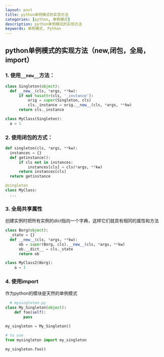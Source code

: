 ```yaml
---
layout: post
title: python单例模式的实现方法
categories: [python, 单例模式]
description: python单例模式的实现方法
keywords: 单例模式, Python
---
```


## python单例模式的实现方法（new,闭包，全局，import）

### 1. 使用``__new__``方法：

  ```python
  class Singleton(object):
    def __new__(cls, *args, **kw):
        if not hasattr(cls, '_instance'):
            orig = super(Singleton, cls)
            cls._instance = orig.__new__(cls, *args, **kw)
        return cls._instance

  class MyClass(Singleton):
    a = 1
  ```

### 2. 使用闭包的方式：

  ```python
  def singleton(cls, *args, **kw):
    instances = {}
    def getinstance():
        if cls not in instances:
            instances[cls] = cls(*args, **kw)
        return instances[cls]
    return getinstance

  @singleton
  class MyClass:
    ...
  ```

### 3. 全局共享属性

  创建实例时把所有实例的dict指向一个字典，这样它们就具有相同的属性和方法

  ```python
  class Borg(object):
    _state = {}
    def __new__(cls, *args, **kw):
        ob = super(Borg, cls).__new__(cls, *args, **kw)
        ob.__dict__ = cls._state
        return ob

  class MyClass2(Borg):
      a = 1
  ```

### 4. 使用import

  作为python的模块是天然的单例模式

  ```python
    # mysingleton.py
  class My_Singleton(object):
      def foo(self):
          pass

  my_singleton = My_Singleton()

  # to use
  from mysingleton import my_singleton

  my_singleton.foo()
  ```
